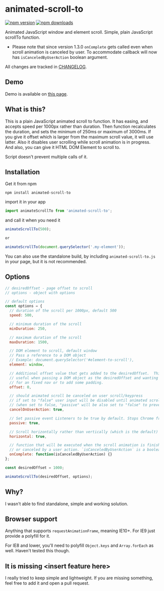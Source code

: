 # animated-scroll-to

[![npm version](https://img.shields.io/npm/v/animated-scroll-to.svg?style=flat-square)](https://www.npmjs.com/package/animated-scroll-to)
[![npm downloads](https://img.shields.io/npm/dm/animated-scroll-to.svg?style=flat-square)](https://www.npmjs.com/package/animated-scroll-to)

Animated JavaScript window and element scroll.
Simple, plain JavaScript scrollTo function.


* Please note that since version 1.3.0 `onComplete` gets called even when scroll animation is canceled by user. To accommodate callback will now has `isCanceledByUserAction` boolean argument.

All changes are tracked in [CHANGELOG](CHANGELOG.md).

## Demo

Demo is available on [this page](https://stanko.github.io/animated-scroll-to/).

## What is this?

This is a plain JavaScript animated scroll to function.
It has easing, and accepts speed per 1000px rather than duration.
Then function recalculates the duration,
and sets the minimum of 250ms or maximum of 3000ms.
If you give it offset which is larger from the maximum scroll value, it will use latter.
Also it disables user scrolling while scroll animation is in progress.
And also, you can give it HTML DOM Element to scroll to.

Script doesn't prevent multiple calls of it.

## Installation

Get it from npm

```
npm install animated-scroll-to
```

import it in your app

```javascript
import animateScrollTo from 'animated-scroll-to';
```

and call it when you need it

```javascript
animateScrollTo(500);

or

animateScrollTo(document.querySelector('.my-element'));
```

You can also use the standalone build, by including `animated-scroll-to.js` in your page, but it is not recommended.

## Options

```javascript
// desiredOffset - page offset to scroll
// options - object with options

// default options
const options = {
  // duration of the scroll per 1000px, default 500
  speed: 500,

  // minimum duration of the scroll
  minDuration: 250,

  // maximum duration of the scroll
  maxDuration: 1500,

  // DOM element to scroll, default window
  // Pass a reference to a DOM object
  // Example: document.querySelector('#element-to-scroll'),
  element: window,

  // Additional offset value that gets added to the desiredOffset.  This is
  // useful when passing a DOM object as the desiredOffset and wanting to adjust
  // for an fixed nav or to add some padding.
  offset: 0,

  // should animated scroll be canceled on user scroll/keypress
  // if set to "false" user input will be disabled until animated scroll is complete
  // (when set to false, "passive" will be also set to "false" to prevent Chrome errors)
  cancelOnUserAction: true,

  // Set passive event Listeners to be true by default. Stops Chrome from complaining.
  passive: true,

  // Scroll horizontally rather than vertically (which is the default)
  horizontal: true,

  // function that will be executed when the scroll animation is finished
  // or canceled by a user action. `isCanceledByUserAction` is a boolean
  onComplete: function(isCanceledByUserAction) {}
};

const desiredOffset = 1000;

animateScrollTo(desiredOffset, options);
```

## Why?

I wasn't able to find standalone, simple and working solution.

## Browser support

Anything that supports `requestAnimationFrame`, meaning IE10+. For IE9 just provide a polyfill for it.

For IE8 and lower, you'll  need to polyfill `Object.keys` and `Array.forEach` as well. Haven't tested this though.


## It is missing &lt;insert feature here&gt;

I really tried to keep simple and lightweight.
If you are missing something, feel free to add it and open a pull request.
